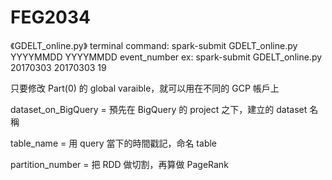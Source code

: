 # FEG2034

《GDELT_online.py》
terminal command: spark-submit GDELT_online.py YYYYMMDD YYYYMMDD event_number
ex: spark-submit GDELT_online.py 20170303 20170303 19

只要修改 Part(0) 的 global varaible，就可以用在不同的 GCP 帳戶上

dataset_on_BigQuery = 預先在 BigQuery 的 project 之下，建立的 dataset 名稱

table_name = 用 query 當下的時間戳記，命名 table

partition_number = 把 RDD 做切割，再算做 PageRank
